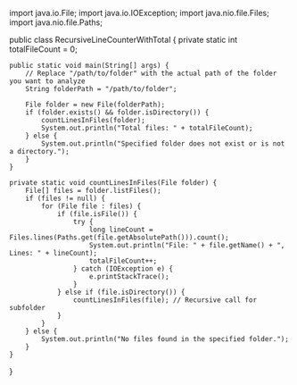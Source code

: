 import java.io.File;
import java.io.IOException;
import java.nio.file.Files;
import java.nio.file.Paths;

public class RecursiveLineCounterWithTotal {
    private static int totalFileCount = 0;

    public static void main(String[] args) {
        // Replace "/path/to/folder" with the actual path of the folder you want to analyze
        String folderPath = "/path/to/folder";

        File folder = new File(folderPath);
        if (folder.exists() && folder.isDirectory()) {
            countLinesInFiles(folder);
            System.out.println("Total files: " + totalFileCount);
        } else {
            System.out.println("Specified folder does not exist or is not a directory.");
        }
    }

    private static void countLinesInFiles(File folder) {
        File[] files = folder.listFiles();
        if (files != null) {
            for (File file : files) {
                if (file.isFile()) {
                    try {
                        long lineCount = Files.lines(Paths.get(file.getAbsolutePath())).count();
                        System.out.println("File: " + file.getName() + ", Lines: " + lineCount);
                        totalFileCount++;
                    } catch (IOException e) {
                        e.printStackTrace();
                    }
                } else if (file.isDirectory()) {
                    countLinesInFiles(file); // Recursive call for subfolder
                }
            }
        } else {
            System.out.println("No files found in the specified folder.");
        }
    }
}

